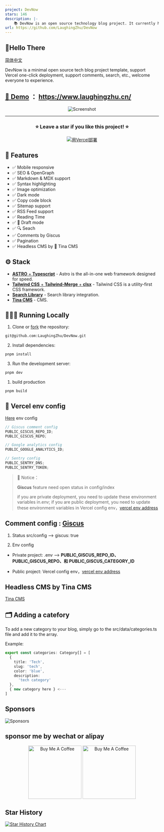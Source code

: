 ```yaml
---
project: DevNow
stars: 146
description: |-
    📚 DevNow is an open source technology blog project. It currently hosts weekly news  （about  technology, development and product）, which is published every Monday morning. / DevNow 是一个精简的开源技术博客项目模版，支持 Vercel 一键部署，支持评论、搜索等功能，欢迎大家体验。
url: https://github.com/LaughingZhu/DevNow
---
```


## 🚀Hello There

[简体中文](/doc/zh.md)

DevNow is a minimal open source tech blog project template, support Vercel one-click deployment, support comments, search, etc., welcome everyone to experience.

## [🔗 Demo](https://www.laughingzhu.cn/) ： <https://www.laughingzhu.cn/>

<div align="center">

<img src="https://r2.laughingzhu.cn/3bcbae51ddcea2cdf738a11c2556a5cd-48f5c9.webp" alt="Screenshot" />

<hr/>

<h3 align="center">
 ⭐ Leave a star if you like this project! ⭐️
</h3>

[![用Vercel部署](https://vercel.com/button)](https://vercel.com/new/clone?repository-url=https://github.com/LaughingZhu/DevNow)

</div>

## 📌 Features

- ✅ Mobile responsive
- ✅ SEO & OpenGraph
- ✅ Markdown & MDX support
- ✅ Syntax highlighting
- ✅ Image optimization
- ✅ Dark mode
- ✅ Copy code block
- ✅ Sitemap support
- ✅ RSS Feed support
- ✅ Reading Time
- ✅ 📝 Draft mode
- ✅ 🔍 Seach
- ✅ Comments by Giscus
- ✅ Pagination
- ✅ Headless CMS by 🦙 Tina CMS

## ⚙️ Stack

- [**ASTRO** + **Typescript**](https://astro.build/) - Astro is the all-in-one web framework designed for speed.
- [**Tailwind CSS** + **Tailwind-Merge** + **clsx**](https://tailwindcss.com/) - Tailwind CSS is a utility-first CSS framework.
- [**Search Library**](https://docsearch.algolia.com/docs/what-is-docsearch) - Search library integration.
- [**Tina CMS**](https://tina.io/) - CMS.

## 👨🏻‍💻 Running Locally

1. Clone or [fork](https://github.com/danielcgilibert/blog-template/fork) the repository:

```bash
git@github.com:LaughingZhu/DevNow.git
```

2. Install dependencies:

```bash
pnpm install
```

3. Run the development server:

```bash
pnpm dev
```

1. build production

```bash
pnpm build
```

## 📐 Vercel env config

[Here](https://vercel.com/docs/projects/environment-variables) env config

```js
// Giscus comment config
PUBLIC_GISCUS_REPO_ID;
PUBLIC_GISCUS_REPO;

// Google analytics config
PUBLIC_GOOGLE_ANALYTICS_ID;

// Sentry config
PUBLIC_SENTRY_DNS;
PUBLIC_SENTRY_TOKEN;
```

> 📢 Notice：
>
> **Giscus** feature need open status in config/index
>
> if you are private deployment, you need to update these environment variables in.env; if you are public deployment, you need to update these environment variables in Vercel config env，[vercel env address](<[URL_ADDRESS](https://vercel.com/docs/projects/environment-variables)>)

## Comment config : [Giscus](https://giscus.app/zh-CN)

1. Status
   src/config --> giscus: true

2. Env config

- Private project:
  .env --> **PUBLIC_GISCUS_REPO_ID、PUBLIC_GISCUS_REPO、和 PUBLIC_GISCUS_CATEGORY_ID**

- Public project: Vercel config env，[vercel env address](https://vercel.com/docs/projects/environment-variables)

## Headless CMS by Tina CMS

[Tina CMS](https://www.laughingzhu.cn/posts/tina-cms)

## 🗂️ Adding a catefory

To add a new category to your blog, simply go to the src/data/categories.ts file and add it to the array.

Example:

```ts
export const categories: Category[] = [
  {
    title: 'Tech',
    slug: 'tech',
    color: 'blue',
    description:
      'tech category'
  },
  { new category here } <---
]
```

## Sponsors

<img src='https://r2.laughingzhu.cn/11a4546cbebfb285c418aa0a60080434-2c9ce1.webp' alt='Sponsors' />

## sponsor me by wechat or alipay

<div align="center">
<img src="https://r2.laughingzhu.cn/8df0d597-93dc-44a4-9e93-ebd02f74e695.JPG" alt="Buy Me A Coffee" width="174" />

<img src="https://r2.laughingzhu.cn/c88193fc-14ea-4236-a3f8-13b6ef736182.JPG" alt="Buy Me A Coffee" width="174" />
</div>

## Star History

[![Star History Chart](https://api.star-history.com/svg?repos=laughingzhu/devnow&type=Date)](https://star-history.com/#laughingzhu/devnow&Date)

